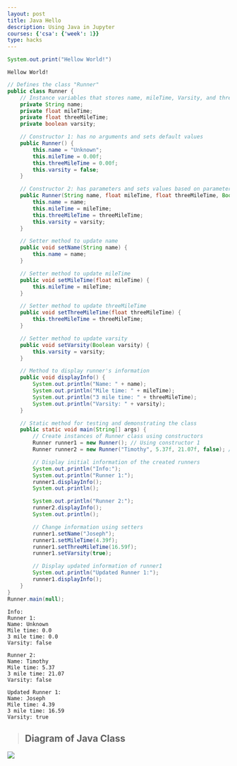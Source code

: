 ```yaml
---
layout: post
title: Java Hello
description: Using Java in Jupyter
courses: {'csa': {'week': 1}}
type: hacks
---
```


```java
System.out.print("Hellow World!")
```

    Hellow World!


```java
// Defines the class "Runner"
public class Runner {
    // Instance variables that stores name, mileTime, Varsity, and threeMileTime
    private String name;
    private float mileTime;
    private float threeMileTime;
    private boolean varsity;

    // Constructor 1: has no arguments and sets default values
    public Runner() {
        this.name = "Unknown";
        this.mileTime = 0.00f;
        this.threeMileTime = 0.00f;
        this.varsity = false;
    }

    // Constructor 2: has parameters and sets values based on parameters
    public Runner(String name, float mileTime, float threeMileTime, Boolean varsity) {
        this.name = name;
        this.mileTime = mileTime;
        this.threeMileTime = threeMileTime;
        this.varsity = varsity;
    }

    // Setter method to update name
    public void setName(String name) {
        this.name = name;
    }

    // Setter method to update mileTime
    public void setMileTime(float mileTime) {
        this.mileTime = mileTime;
    }

    // Setter method to update threeMileTime
    public void setThreeMileTime(float threeMileTime) {
        this.threeMileTime = threeMileTime;
    }

    // Setter method to update varsity
    public void setVarsity(Boolean varsity) {
        this.varsity = varsity;
    }

    // Method to display runner's information
    public void displayInfo() {
        System.out.println("Name: " + name);
        System.out.println("Mile time: " + mileTime);
        System.out.println("3 mile time: " + threeMileTime);
        System.out.println("Varsity: " + varsity);
    }

    // Static method for testing and demonstrating the class
    public static void main(String[] args) {
        // Create instances of Runner class using constructors
        Runner runner1 = new Runner(); // Using constructor 1
        Runner runner2 = new Runner("Timothy", 5.37f, 21.07f, false); // Using constructor 2

        // Display initial information of the created runners
        System.out.println("Info:");
        System.out.println("Runner 1:");
        runner1.displayInfo();
        System.out.println();

        System.out.println("Runner 2:");
        runner2.displayInfo();
        System.out.println();

        // Change information using setters
        runner1.setName("Joseph");
        runner1.setMileTime(4.39f);
        runner1.setThreeMileTime(16.59f);
        runner1.setVarsity(true);

        // Display updated information of runner1
        System.out.println("Updated Runner 1:");
        runner1.displayInfo();
    }
}
Runner.main(null);

```

    Info:
    Runner 1:
    Name: Unknown
    Mile time: 0.0
    3 mile time: 0.0
    Varsity: false
    
    Runner 2:
    Name: Timothy
    Mile time: 5.37
    3 mile time: 21.07
    Varsity: false
    
    Updated Runner 1:
    Name: Joseph
    Mile time: 4.39
    3 mile time: 16.59
    Varsity: true


> ## Diagram of Java Class

<img src="https://github.com/TayKimmy/CSA_Repo/assets/107821010/12e962d3-96c0-464e-a672-a51f948b1d16">
